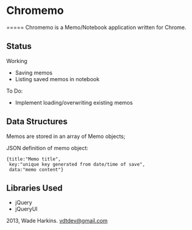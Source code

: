 Chromemo
=========
=====
Chromemo is a Memo/Notebook application written for Chrome.


Status
------
Working
 + Saving memos
 + Listing saved memos in notebook
 
To Do:
 + Implement loading/overwriting existing memos

Data Structures
---------------

Memos are stored in an array of Memo objects;

JSON definition of memo object:
```
{title:"Memo title",
 key:"unique key generated from date/time of save",
 data:"memo content"}
 ```



Libraries Used
--------------
* jQuery
* jQueryUI

2013, Wade Harkins. <vdtdev@gmail.com> 
